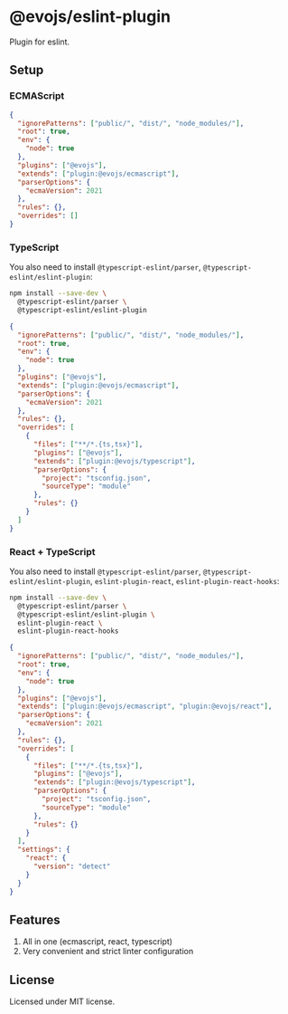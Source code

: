 # @evojs/eslint-plugin

Plugin for eslint.

## Setup

### ECMAScript

```json
{
  "ignorePatterns": ["public/", "dist/", "node_modules/"],
  "root": true,
  "env": {
    "node": true
  },
  "plugins": ["@evojs"],
  "extends": ["plugin:@evojs/ecmascript"],
  "parserOptions": {
    "ecmaVersion": 2021
  },
  "rules": {},
  "overrides": []
}
```

### TypeScript

You also need to install `@typescript-eslint/parser`, `@typescript-eslint/eslint-plugin`:

```sh
npm install --save-dev \
  @typescript-eslint/parser \
  @typescript-eslint/eslint-plugin
```

```json
{
  "ignorePatterns": ["public/", "dist/", "node_modules/"],
  "root": true,
  "env": {
    "node": true
  },
  "plugins": ["@evojs"],
  "extends": ["plugin:@evojs/ecmascript"],
  "parserOptions": {
    "ecmaVersion": 2021
  },
  "rules": {},
  "overrides": [
    {
      "files": ["**/*.{ts,tsx}"],
      "plugins": ["@evojs"],
      "extends": ["plugin:@evojs/typescript"],
      "parserOptions": {
        "project": "tsconfig.json",
        "sourceType": "module"
      },
      "rules": {}
    }
  ]
}
```

### React + TypeScript

You also need to install `@typescript-eslint/parser`, `@typescript-eslint/eslint-plugin`, `eslint-plugin-react`, `eslint-plugin-react-hooks`:

```sh
npm install --save-dev \
  @typescript-eslint/parser \
  @typescript-eslint/eslint-plugin \
  eslint-plugin-react \
  eslint-plugin-react-hooks
```

```json
{
  "ignorePatterns": ["public/", "dist/", "node_modules/"],
  "root": true,
  "env": {
    "node": true
  },
  "plugins": ["@evojs"],
  "extends": ["plugin:@evojs/ecmascript", "plugin:@evojs/react"],
  "parserOptions": {
    "ecmaVersion": 2021
  },
  "rules": {},
  "overrides": [
    {
      "files": ["**/*.{ts,tsx}"],
      "plugins": ["@evojs"],
      "extends": ["plugin:@evojs/typescript"],
      "parserOptions": {
        "project": "tsconfig.json",
        "sourceType": "module"
      },
      "rules": {}
    }
  ],
  "settings": {
    "react": {
      "version": "detect"
    }
  }
}
```

## Features

1. All in one (ecmascript, react, typescript)
2. Very convenient and strict linter configuration

## License

Licensed under MIT license.
